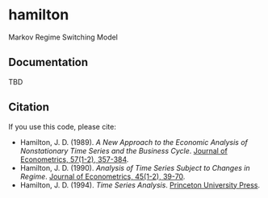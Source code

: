 # hamilton
Markov Regime Switching Model

## Documentation

TBD

## Citation

If you use this code, please cite:
- Hamilton, J. D. (1989). *A New Approach to the Economic Analysis of Nonstationary Time Series and the Business Cycle*. [Journal of Econometrics, 57(1-2), 357-384](https://doi.org/10.1016/0304-4076(93)E0047-A).
- Hamilton, J. D. (1990). *Analysis of Time Series Subject to Changes in Regime*. [Journal of Econometrics, 45(1-2), 39-70](https://doi.org/10.1016/0304-4076(90)90179-Z).
- Hamilton, J. D. (1994). *Time Series Analysis*. [Princeton University Press](https://press.princeton.edu/books/paperback/9780691042893/time-series-analysis).
